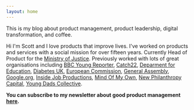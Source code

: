 ```yaml
---
layout: home
---
```

This is my blog about product management, product leadership, digital transformation, and coffee. 

Hi I'm Scott and I love products that improve lives. I've worked on products and services with a social mission for over fifteen years. Currently Head of Product for the [Ministry of Justice](https://www.gov.uk/government/organisations/ministry-of-justice/). Previously worked with lots of great organisations including [BBC Young Reporter](https://www.bbc.co.uk/news/education-46131593), [Catch22](https://www.catch-22.org.uk/), [Deparment for Education](https://www.gov.uk/government/organisations/department-for-education), [Diabetes UK](https://www.diabetes.org.uk/), [European Commission](https://ec.europa.eu/commission/index_en), [General Assembly](https://generalassemb.ly/), [Google.org](https://www.google.org/), [Inside Job Productions](https://www.insidejobproductions.co.uk/), [Mind Of My Own](https://mindofmyown.org.uk/), [New Philanthropy Capital](https://www.thinknpc.org/), [Young Dads Collective](https://www.familyandchildcaretrust.org/young-dads-collective). 

**You can subscribe to my newsletter about good product management [here](https://goodproduct.management/).**
